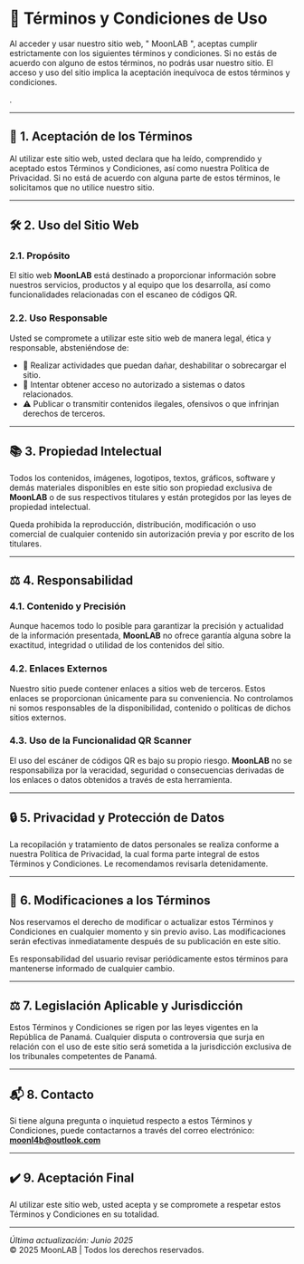 # 📜 Términos y Condiciones de Uso

Al acceder y usar nuestro sitio web, " MoonLAB ", aceptas cumplir estrictamente con los siguientes términos y condiciones. Si no estás de acuerdo con alguno de estos términos, no podrás usar nuestro sitio. El acceso y uso del sitio implica la aceptación inequívoca de estos términos y condiciones.

.

---

## 📌 1. Aceptación de los Términos

Al utilizar este sitio web, usted declara que ha leído, comprendido y aceptado estos Términos y Condiciones, así como nuestra Política de Privacidad. Si no está de acuerdo con alguna parte de estos términos, le solicitamos que no utilice nuestro sitio.

---

## 🛠️ 2. Uso del Sitio Web

### 2.1. Propósito

El sitio web **MoonLAB** está destinado a proporcionar información sobre nuestros servicios, productos y al equipo que los desarrolla, así como funcionalidades relacionadas con el escaneo de códigos QR.

### 2.2. Uso Responsable

Usted se compromete a utilizar este sitio web de manera legal, ética y responsable, absteniéndose de:

- 🚫 Realizar actividades que puedan dañar, deshabilitar o sobrecargar el sitio.
- 🔐 Intentar obtener acceso no autorizado a sistemas o datos relacionados.
- ⚠️ Publicar o transmitir contenidos ilegales, ofensivos o que infrinjan derechos de terceros.

---

## 📚 3. Propiedad Intelectual

Todos los contenidos, imágenes, logotipos, textos, gráficos, software y demás materiales disponibles en este sitio son propiedad exclusiva de **MoonLAB** o de sus respectivos titulares y están protegidos por las leyes de propiedad intelectual.

Queda prohibida la reproducción, distribución, modificación o uso comercial de cualquier contenido sin autorización previa y por escrito de los titulares.

---

## ⚖️ 4. Responsabilidad

### 4.1. Contenido y Precisión

Aunque hacemos todo lo posible para garantizar la precisión y actualidad de la información presentada, **MoonLAB** no ofrece garantía alguna sobre la exactitud, integridad o utilidad de los contenidos del sitio.

### 4.2. Enlaces Externos

Nuestro sitio puede contener enlaces a sitios web de terceros. Estos enlaces se proporcionan únicamente para su conveniencia. No controlamos ni somos responsables de la disponibilidad, contenido o políticas de dichos sitios externos.

### 4.3. Uso de la Funcionalidad QR Scanner

El uso del escáner de códigos QR es bajo su propio riesgo. **MoonLAB** no se responsabiliza por la veracidad, seguridad o consecuencias derivadas de los enlaces o datos obtenidos a través de esta herramienta.

---

## 🔒 5. Privacidad y Protección de Datos

La recopilación y tratamiento de datos personales se realiza conforme a nuestra Política de Privacidad, la cual forma parte integral de estos Términos y Condiciones. Le recomendamos revisarla detenidamente.

---

## 🔄 6. Modificaciones a los Términos

Nos reservamos el derecho de modificar o actualizar estos Términos y Condiciones en cualquier momento y sin previo aviso. Las modificaciones serán efectivas inmediatamente después de su publicación en este sitio.

Es responsabilidad del usuario revisar periódicamente estos términos para mantenerse informado de cualquier cambio.

---

## ⚖️ 7. Legislación Aplicable y Jurisdicción

Estos Términos y Condiciones se rigen por las leyes vigentes en la República de Panamá. Cualquier disputa o controversia que surja en relación con el uso de este sitio será sometida a la jurisdicción exclusiva de los tribunales competentes de Panamá.

---

## 📬 8. Contacto

Si tiene alguna pregunta o inquietud respecto a estos Términos y Condiciones, puede contactarnos a través del correo electrónico:  
**moonl4b@outlook.com**

---

## ✔️ 9. Aceptación Final

Al utilizar este sitio web, usted acepta y se compromete a respetar estos Términos y Condiciones en su totalidad.

---

*Última actualización: Junio 2025*  
© 2025 MoonLAB | Todos los derechos reservados.
